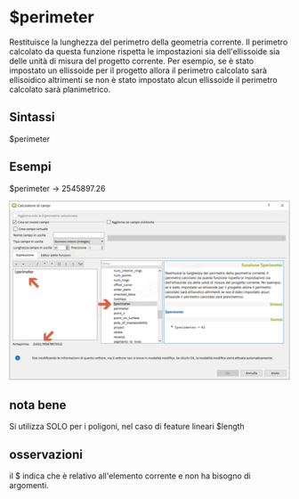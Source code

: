 # $perimeter

Restituisce la lunghezza del perimetro della geometria corrente. Il perimetro calcolato da questa funzione rispetta le impostazioni sia dell'ellissoide sia delle unità di misura del progetto corrente. Per esempio, se è stato impostato un ellissoide per il progetto allora il perimetro calcolato sarà ellisoidico altrimenti se non è stato impostato alcun ellissoide il perimetro calcolato sarà planimetrico.

## Sintassi

$perimeter

## Esempi

$perimeter → 2545897.26

![](../../img/geometria/_perimeter/_perimeter1.png)

## nota bene

Si utilizza SOLO per i poligoni, nel caso di feature lineari $length 

## osservazioni

il $ indica che è relativo all'elemento corrente e non ha bisogno di argomenti.
